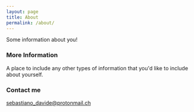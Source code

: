 ```yaml
---
layout: page
title: About
permalink: /about/
---
```


Some information about you!

### More Information

A place to include any other types of information that you'd like to include about yourself.

### Contact me

[sebastiano_davide@protonmail.ch](mailto:sebastiano_davide@protonmail.ch)
